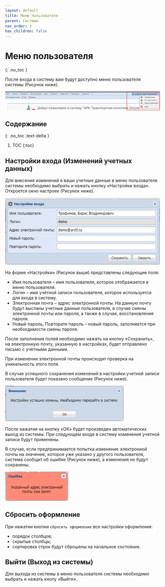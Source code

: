 ```yaml
---
layout: default
title: Меню пользователя
parent: Система
nav_order: 3
has_children: false
---
```

# Меню пользователя
{: .no_toc }

После входа в систему вам будут доступно меню пользователя системы (Рисунок ниже).

![](../images/arctl_main_window_user_menu.png)

## Содержание
{: .no_toc .text-delta }

1. TOC
{:toc}

## Настройки входа (Изменений учетных данных)
Для внесения изменений в ваши учетные данные в меню пользователя системы необходимо выбрать и нажать кнопку «Настройки входа». Откроется окно настроек (Рисунок ниже).

![](../images/arctl_user_setting.png)

На форме «Настройки» (Рисунок выше) представлены следующие поля:
- Имя пользователя – имя пользователя, которое отображается в меню пользователя.
- Логин – имя учётной записи пользователя, которое используется для входа в систему.
- Электронная почта – адрес электронной почты. На данную почту будут высланы учетные данные пользователя, в случае смены электронной почты или пароля, а также в случае, восстановления пароля.
- Новый пароль, Повторите пароль – новый пароль, заполняется при необходимости смены пароля.

После заполнения полей необходимо нажать на кнопку «Сохранить»,
на электронную почту, указанную в настройках, будет отправлено письмо с учетными данными.

При изменении электронной почты происходит проверка на уникальность этого поля.

В случае успешного сохранения изменений в настройки учетной записи пользователя будет показано сообщение (Рисунок ниже).

![](../images/arctl_user_setting_ok.png)

После нажатия на кнопку «ОК» будет произведен автоматических выход из системы. При следующем входе в систему изменения учетной записи будут применены.

В случае, если предпринимается попытка изменение электронной почты на значение,
которое уже указано у другого пользователя, система сообщит об ошибке (Рисунок ниже),
а изменения не будут сохранены.

![](../images/arctl_user_setting_email_error.png)

## Сбросить оформление
При нажатии кнопки `сбросить оформление` все настройки оформления:
- порядок столбцов;
- скрытые столбцы;
- сортировка строк
будут сброшены на начальное состояние.

## Выйти (Выход из системы)
Для выхода из системы в меню пользователя системы необходимо выбрать и нажать кнопу «Выйти».
